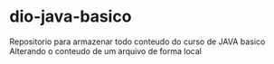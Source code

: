 # dio-java-basico
Repositorio para armazenar todo conteudo do curso de JAVA basico
Alterando o conteudo de um arquivo de forma local
